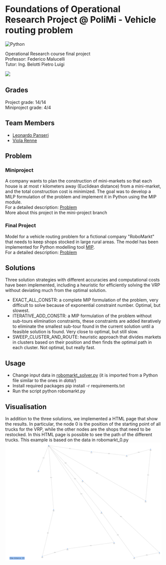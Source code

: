 # Foundations of Operational Research Project @ PoliMi - Vehicle routing problem

![Python](https://img.shields.io/badge/python-3776AB?logo=python&logoColor=ffdd65&style=for-the-badge&logoWidth=)

Operational Research course final project  
Professor: Federico Malucelli  
Tutor: Ing. Belotti Pietro Luigi

<img src="https://cdn.jsdelivr.net/gh/devicons/devicon/icons/python/python-original-wordmark.svg" width="40"/>

## Grades
Project grade: 14/14  
Miniproject grade: 4/4

## Team Members
* [Leonardo Panseri](https://github.com/leonardo-panseri)
* [Viola Renne](https://github.com/viols-code)

## Problem
### Miniproject
A company wants to plan the construction of mini-markets so that each house is at most r kilometers away (Euclidean distance) from a mini-market, and the total construction cost is minimized. The goal was to develop a MILP formulation of the problem and implement it in Python using the MIP module.  
For a detailed description: [Problem](https://github.com/leonardo-panseri/for-project-2022/blob/mini-project/project.pdf)  
More about this project in the mini-project branch

### Final Project
Model for a vehicle routing problem for a fictional company "RoboMarkt" that needs to keep shops stocked in large rural areas. The model has been implemented for Python modelling tool [MIP](https://www.python-mip.com/).  
For a detailed description: [Problem](https://github.com/leonardo-panseri/for-project-2022/blob/master/project.pdf)

## Solutions
Three solution strategies with different accuracies and computational costs have been implemented, including a heuristic for efficiently solving the VRP without deviating much from the optimal solution.

- EXACT_ALL_CONSTR: a complete MIP formulation of the problem, very difficult to solve because of exponential constraint number. Optimal, but slowest.
- ITERATIVE_ADD_CONSTR: a MIP formulation of the problem without sub-tours elimination constraints, these constraints are added iteratively to eliminate the smallest sub-tour found in the current solution until a feasible solution is found. Very close to optimal, but still slow.
- SWEEP_CLUSTER_AND_ROUTE: heuristic approach that divides markets in clusters based on their position and then finds the optimal path in each cluster. Not optimal, but really fast.

## Usage
- Change input data in [robomarkt_solver.py](https://github.com/leonardo-panseri/for-project-2022/blob/30a96135b40e3458e5acb1865d755aa7ca72a1e7/robomarkt_solver.py#L12) (it is imported from a Python file similar to the ones in *data/*)
- Install required packages
    pip install -r requirements.txt
- Run the script
    python robomarkt.py
  
## Visualisation
In addition to the three solutions, we implemented a HTML page that show the results. In particular, the node 0 is the position of the starting point of all trucks for the VRP, while the other nodes are the shops that need to be restocked. In this HTML page is possible to see the path of the different trucks. This example is based on the data in robomarkt_0.py
<img src="https://github.com/leonardo-panseri/for-project-2022/blob/master/images/screenshot.png" width="600">
    
